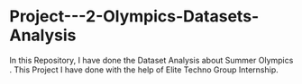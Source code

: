 # Project---2-Olympics-Datasets-Analysis
In this Repository, I have done the Dataset Analysis about Summer Olympics . This Project I have done with the help of Elite Techno Group Internship.
